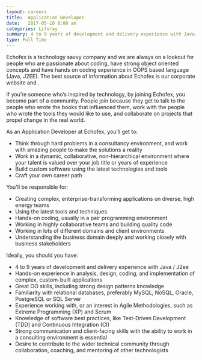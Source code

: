 ```yaml
---
layout: careers
title:  Application Developer
date:   2017-05-10 8:00 am
categories: Liferay
summary: 4 to 9 years of development and delivery experience with Java/JEE. Hands-on experience in analysis, design, coding, and implementation of complex, custom-built applications. Great OO skills, including strong design patterns knowledge 
type: Full Time
---
```


Echofex is a technology savvy company and we are always on a lookout for people who are passionate about coding, have strong object oriented concepts and have hands on coding experience in OOPS based language (Java, J2EE).  The best source of information about Echofex is our corporate website  and .

If you’re someone who’s inspired by technology, by joining Echofex, you become part of a community. People join because they get to talk to the people who wrote the books that influenced them, work with the people who wrote the tools they would like to use, and collaborate on projects that propel change in the real world. 

As an Application Developer at Echofex, you’ll get to:

* Think through hard problems in a consultancy environment, and work with amazing people to make the solutions a reality
* Work in a dynamic, collaborative, non-hierarchical environment where your talent is valued over your job title or years of experience
* Build custom software using the latest technologies and tools
* Craft your own career path

You'll be responsible for: 

* Creating complex, enterprise-transforming applications on diverse, high energy teams 
* Using the latest tools and techniques 
* Hands-on coding, usually in a pair programming environment 
* Working in highly collaborative teams and building quality code 
* Working in lots of different domains and client environments 
* Understanding the business domain deeply and working closely with business stakeholders 

Ideally, you should you have: 

* 4 to 9 years of development and delivery experience with Java / J2ee
* Hands-on experience in analysis, design, coding, and implementation of complex, custom-built applications 
* Great OO skills, including strong design patterns knowledge 
* Familiarity with relational databases, preferably MySQL, NoSQL, Oracle, PostgreSQL or SQL Server
* Experience working with, or an interest in Agile Methodologies, such as Extreme Programming (XP) and Scrum 
* Knowledge of software best practices, like Test-Driven Development (TDD) and Continuous Integration (CI) 
* Strong communication and client-facing skills with the ability to work in a consulting environment is essential
* Desire to contribute to the wider technical community through collaboration, coaching, and mentoring of other technologists 